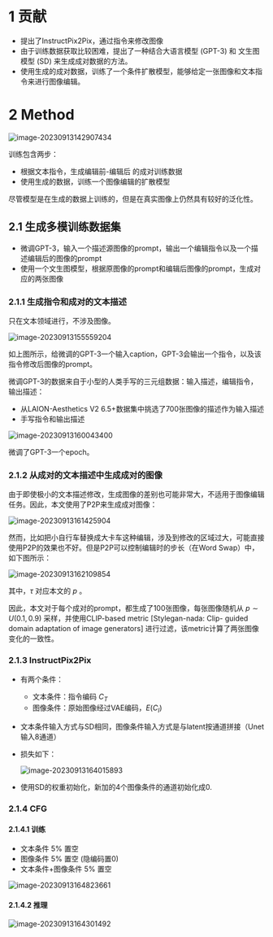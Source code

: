 # 1 贡献

- 提出了InstructPix2Pix，通过指令来修改图像
- 由于训练数据获取比较困难，提出了一种结合大语言模型 (GPT-3) 和 文生图模型 (SD) 来生成成对数据的方法。
- 使用生成的成对数据，训练了一个条件扩散模型，能够给定一张图像和文本指令来进行图像编辑。

# 2 Method

![image-20230913142907434](imgs/31-InstructPix2Pix%20Learning%20to%20Follow%20Image%20Editing%20Instruction/image-20230913142907434.png)

训练包含两步：

- 根据文本指令，生成编辑前-编辑后 的成对训练数据
- 使用生成的数据，训练一个图像编辑的扩散模型

尽管模型是在生成的数据上训练的，但是在真实图像上仍然具有较好的泛化性。

## 2.1 生成多模训练数据集

- 微调GPT-3，输入一个描述源图像的prompt，输出一个编辑指令以及一个描述编辑后的图像的prompt
- 使用一个文生图模型，根据原图像的prompt和编辑后图像的prompt，生成对应的两张图像

### 2.1.1 生成指令和成对的文本描述

只在文本领域进行，不涉及图像。

![image-20230913155559204](imgs/31-InstructPix2Pix%20Learning%20to%20Follow%20Image%20Editing%20Instruction/image-20230913155559204.png)

如上图所示，给微调的GPT-3一个输入caption，GPT-3会输出一个指令，以及该指令修改后图像的prompt。

微调GPT-3的数据来自于小型的人类手写的三元组数据：输入描述，编辑指令，输出描述：

- 从LAION-Aesthetics V2 6.5+数据集中挑选了700张图像的描述作为输入描述
- 手写指令和输出描述

![image-20230913160043400](imgs/31-InstructPix2Pix%20Learning%20to%20Follow%20Image%20Editing%20Instruction/image-20230913160043400.png)

微调了GPT-3一个epoch。

### 2.1.2 从成对的文本描述中生成成对的图像

由于即使极小的文本描述修改，生成图像的差别也可能非常大，不适用于图像编辑任务。因此，本文使用了P2P来生成成对图像：

![image-20230913161425904](imgs/31-InstructPix2Pix%20Learning%20to%20Follow%20Image%20Editing%20Instruction/image-20230913161425904.png)

然而，比如把小自行车替换成大卡车这种编辑，涉及到修改的区域过大，可能直接使用P2P的效果也不好。但是P2P可以控制编辑时的步长（在Word Swap）中，如下图所示：

![image-20230913162109854](imgs/31-InstructPix2Pix%20Learning%20to%20Follow%20Image%20Editing%20Instruction/image-20230913162109854.png)

其中，$\tau$ 对应本文的 $p$ 。

因此，本文对于每个成对的prompt，都生成了100张图像，每张图像随机从 $p \sim U(0.1, 0.9)$ 采样，并使用CLIP-based metric [Stylegan-nada: Clip-
guided domain adaptation of image generators] 进行过滤，该metric计算了两张图像变化的一致性。

### 2.1.3 InstructPix2Pix

- 有两个条件：
  - 文本条件：指令编码 $C_T$
  - 图像条件：原始图像经过VAE编码，$E (C_I)$

- 文本条件输入方式与SD相同，图像条件输入方式是与latent按通道拼接（Unet输入8通道）

- 损失如下：

  ![image-20230913164015893](imgs/31-InstructPix2Pix%20Learning%20to%20Follow%20Image%20Editing%20Instruction/image-20230913164015893.png)

- 使用SD的权重初始化，新加的4个图像条件的通道初始化成0.

### 2.1.4 CFG

#### 2.1.4.1 训练

- 文本条件 5% 置空
- 图像条件 5% 置空 (隐编码置0)
- 文本条件+图像条件 5% 置空

![image-20230913164823661](imgs/31-InstructPix2Pix%20Learning%20to%20Follow%20Image%20Editing%20Instruction/image-20230913164823661.png)

#### 2.1.4.2 推理

![image-20230913164301492](imgs/31-InstructPix2Pix%20Learning%20to%20Follow%20Image%20Editing%20Instruction/image-20230913164301492.png)
